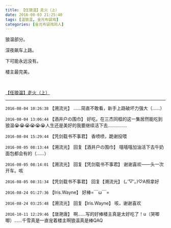 ```yaml
---
title: 【任狼温】走火（上）
date: 2016-08-03 21:25:40
tags: [温狼温, 金光布袋戏]
categories: [金光布袋戏同人]
---
```


<p dir="ltr"  >狼温部分。</p> 
<p dir="ltr"  >深夜飙车上路。</p> 
<p dir="ltr"  >下可能永远没有。</p> 
<p dir="ltr"  >楼主最完美。</p> 
<p dir="ltr"  >&nbsp;</p> 
<p dir="ltr"  ><a rel="nofollow" href="http://weibo.com/2903859703/E1VJMFdTw?from=page_1005052903859703_profile&amp;wvr=6&amp;mod=weibotime" target="_blank"  >【任狼温】走火（上）</a></p>

<!-- more -->

---

`2016-08-04 10:26:38` 【溯流光】 ……简直不敢看，新手上路破坏力强大（……）

`2016-08-04 13:06:44` 【酒井户の围巾】 好吃，在三杰同框的这一集居然能吃到狼温😭😭😭😭😭😭人生还是美好的我要继续活下去……………

`2016-08-04 15:29:44` 【凭剑载书不事君】 香喷喷，跪谢投喂

`2016-08-05 08:13:44` 【溯流光】 回复【酒井户の围巾】 嘻嘻嘻加油活下去牛奶面包都会有的（……）

`2016-08-05 08:14:01` 【溯流光】 回复【凭剑载书不事君】 谢谢喜欢——头一次开车。咳

`2016-08-05 08:31:34` 【凭剑载书不事君】 回复【溯流光】 (｡’▽’｡)♡A照拿好

`2016-08-24 01:27:36` 【Iris.Wayne】 好棒=￣ω￣=

`2016-08-24 03:25:48` 【溯流光】 回复【Iris.Wayne】 咳，谢谢喜欢

`2016-10-11 12:29:46` 【潋滟唐】 啊……写的好棒楼主真是太好吃了！u（哭唧唧）……千雪真是一直宠着楼主啊狼温真是棒QAQ

